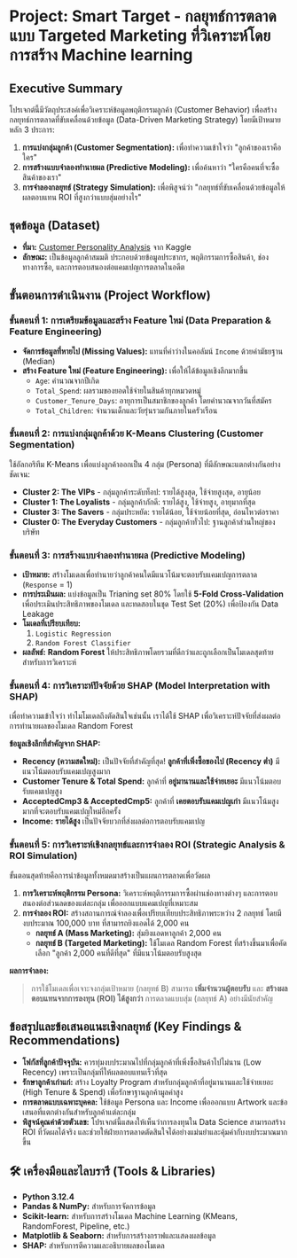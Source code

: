 # Project: Smart Target - กลยุทธ์การตลาดแบบ Targeted Marketing ที่วิเคราะห์โดยการสร้าง Machine learning

## Executive Summary

โปรเจกต์นี้มีวัตถุประสงค์เพื่อวิเคราะห์ข้อมูลพฤติกรรมลูกค้า (Customer Behavior) เพื่อสร้างกลยุทธ์การตลาดที่ขับเคลื่อนด้วยข้อมูล (Data-Driven Marketing Strategy) โดยมีเป้าหมายหลัก 3 ประการ:

1.  **การแบ่งกลุ่มลูกค้า (Customer Segmentation):** เพื่อทำความเข้าใจว่า "ลูกค้าของเราคือใคร"
2.  **การสร้างแบบจำลองทำนายผล (Predictive Modeling):** เพื่อค้นหาว่า "ใครคือคนที่จะซื้อสินค้าของเรา"
3.  **การจำลองกลยุทธ์ (Strategy Simulation):** เพื่อพิสูจน์ว่า "กลยุทธ์ที่ขับเคลื่อนด้วยข้อมูลให้ผลตอบแทน ROI ที่สูงกว่าแบบสุ่มอย่างไร"


## ชุดข้อมูล (Dataset)

* **ที่มา:** [Customer Personality Analysis](https://www.kaggle.com/datasets/imakash3011/customer-personality-analysis) จาก Kaggle
* **ลักษณะ:** เป็นข้อมูลลูกค้าสมมติ ประกอบด้วยข้อมูลประชากร, พฤติกรรมการซื้อสินค้า, ช่องทางการซื้อ, และการตอบสนองต่อแคมเปญการตลาดในอดีต

## ขั้นตอนการดำเนินงาน (Project Workflow)

### ขั้นตอนที่ 1: การเตรียมข้อมูลและสร้าง Feature ใหม่ (Data Preparation & Feature Engineering)

* **จัดการข้อมูลที่หายไป (Missing Values):** แทนที่ค่าว่างในคอลัมน์ `Income` ด้วยค่ามัธยฐาน (Median)
* **สร้าง Feature ใหม่ (Feature Engineering):** เพื่อให้ได้ข้อมูลเชิงลึกมากขึ้น
    * `Age`: คำนวณจากปีเกิด
    * `Total_Spend`: ผลรวมของยอดใช้จ่ายในสินค้าทุกหมวดหมู่
    * `Customer_Tenure_Days`: อายุการเป็นสมาชิกของลูกค้า โดยคำนวณจากวันที่สมัคร
    * `Total_Children`: จำนวนเด็กและวัยรุ่นรวมกันภายในครัวเรือน

### ขั้นตอนที่ 2: การแบ่งกลุ่มลูกค้าด้วย K-Means Clustering (Customer Segmentation)

ใช้อัลกอริทึม K-Means เพื่อแบ่งลูกค้าออกเป็น 4 กลุ่ม (Persona) ที่มีลักษณะแตกต่างกันอย่างชัดเจน:

* **Cluster 2: The VIPs** - กลุ่มลูกค้าระดับท็อป: รายได้สูงสุด, ใช้จ่ายสูงสุด, อายุน้อย
* **Cluster 1: The Loyalists** - กลุ่มลูกค้าภักดี: รายได้สูง, ใช้จ่ายสูง, อายุมากที่สุด
* **Cluster 3: The Savers** - กลุ่มประหยัด: รายได้น้อย, ใช้จ่ายน้อยที่สุด, อ่อนไหวต่อราคา
* **Cluster 0: The Everyday Customers** - กลุ่มลูกค้าทั่วไป: ฐานลูกค้าส่วนใหญ่ของบริษัท

### ขั้นตอนที่ 3: การสร้างแบบจำลองทำนายผล (Predictive Modeling)

* **เป้าหมาย:** สร้างโมเดลเพื่อทำนายว่าลูกค้าคนใดมีแนวโน้มจะตอบรับแคมเปญการตลาด (`Response` = 1)
* **การประเมินผล:** แบ่งข้อมูลเป็น Trianing set 80% โดยใช้ **5-Fold Cross-Validation** เพื่อประเมินประสิทธิภาพของโมเดล และทดสอบในชุด Test Set (20%) เพื่อป้องกัน Data Leakage
* **โมเดลที่เปรียบเทียบ:**
    1.  `Logistic Regression`
    2.  `Random Forest Classifier`
* **ผลลัพธ์:** **Random Forest** ให้ประสิทธิภาพโดยรวมที่ดีกว่าและถูกเลือกเป็นโมเดลสุดท้ายสำหรับการวิเคราะห์

### ขั้นตอนที่ 4: การวิเคราะห์ปัจจัยด้วย SHAP (Model Interpretation with SHAP)

เพื่อทำความเข้าใจว่า ทำไมโมเดลถึงตัดสินใจเช่นนั้น เราได้ใช้ SHAP เพื่อวิเคราะห์ปัจจัยที่ส่งผลต่อการทำนายผลของโมเดล Random Forest

**ข้อมูลเชิงลึกที่สำคัญจาก SHAP:**

* **Recency (ความสดใหม่):** เป็นปัจจัยที่สำคัญที่สุด! **ลูกค้าที่เพิ่งซื้อของไป (Recency ต่ำ)** มีแนวโน้มตอบรับแคมเปญสูงมาก
* **Customer Tenure & Total Spend:** ลูกค้าที่ **อยู่มานานและใช้จ่ายเยอะ** มีแนวโน้มตอบรับแคมเปญสูง
* **AcceptedCmp3 & AcceptedCmp5:** ลูกค้าที่ **เคยตอบรับแคมเปญเก่า** มีแนวโน้มสูงมากที่จะตอบรับแคมเปญใหม่อีกครั้ง
* **Income:** **รายได้สูง** เป็นปัจจัยบวกที่ส่งผลต่อการตอบรับแคมเปญ

### ขั้นตอนที่ 5: การวิเคราะห์เชิงกลยุทธ์และการจำลอง ROI (Strategic Analysis & ROI Simulation)

ขั้นตอนสุดท้ายคือการนำข้อมูลทั้งหมดมาสร้างเป็นแผนการตลาดเพื่อวัดผล

1.  **การวิเคราะห์พฤติกรรม Persona:** วิเคราะห์พฤติกรรมการซื้อผ่านช่องทางต่างๆ และการตอบสนองต่อส่วนลดของแต่ละกลุ่ม เพื่อออกแบบแคมเปญที่เหมาะสม
2.  **การจำลอง ROI:** สร้างสถานการณ์จำลองเพื่อเปรียบเทียบประสิทธิภาพระหว่าง 2 กลยุทธ์ โดยมีงบประมาณ 100,000 บาท ที่สามารถยิงแอดได้ 2,000 คน
    * **กลยุทธ์ A (Mass Marketing):** สุ่มยิงแอดหาลูกค้า 2,000 คน
    * **กลยุทธ์ B (Targeted Marketing):** ใช้โมเดล Random Forest ที่สร้างขึ้นมาเพื่อคัดเลือก "ลูกค้า 2,000 คนที่ดีที่สุด" ที่มีแนวโน้มตอบรับสูงสุด

**ผลการจำลอง:**

> การใช้โมเดลเพื่อเจาะจงกลุ่มเป้าหมาย (กลยุทธ์ B) สามารถ **เพิ่มจำนวนผู้ตอบรับ** และ **สร้างผลตอบแทนจากการลงทุน (ROI) ได้สูงกว่า** การตลาดแบบสุ่ม (กลยุทธ์ A) อย่างมีนัยสำคัญ

## ข้อสรุปและข้อเสนอแนะเชิงกลยุทธ์ (Key Findings & Recommendations)

* **โฟกัสที่ลูกค้าปัจจุบัน:** ควรทุ่มงบประมาณไปที่กลุ่มลูกค้าที่เพิ่งซื้อสินค้าไปไม่นาน (Low Recency) เพราะเป็นกลุ่มที่ให้ผลตอบแทนเร็วที่สุด
* **รักษาลูกค้าเก่าแก่:** สร้าง Loyalty Program สำหรับกลุ่มลูกค้าที่อยู่มานานและใช้จ่ายเยอะ (High Tenure & Spend) เพื่อรักษาฐานลูกค้ามูลค่าสูง
* **การตลาดแบบเฉพาะบุคคล:** ใช้ข้อมูล Persona และ Income เพื่อออกแบบ Artwork และข้อเสนอที่แตกต่างกันสำหรับลูกค้าแต่ละกลุ่ม
* **พิสูจน์คุณค่าด้วยตัวเลข:** โปรเจกต์นี้แสดงให้เห็นว่าการลงทุนใน Data Science สามารถสร้าง ROI ที่วัดผลได้จริง และช่วยให้ฝ่ายการตลาดตัดสินใจได้อย่างแม่นยำและคุ้มค่ากับงบประมาณมากขึ้น

## 🛠️ เครื่องมือและไลบรารี (Tools & Libraries)

* **Python 3.12.4**
* **Pandas & NumPy:** สำหรับการจัดการข้อมูล
* **Scikit-learn:** สำหรับการสร้างโมเดล Machine Learning (KMeans, RandomForest, Pipeline, etc.)
* **Matplotlib & Seaborn:** สำหรับการสร้างกราฟและแสดงผลข้อมูล
* **SHAP:** สำหรับการตีความและอธิบายผลของโมเดล

